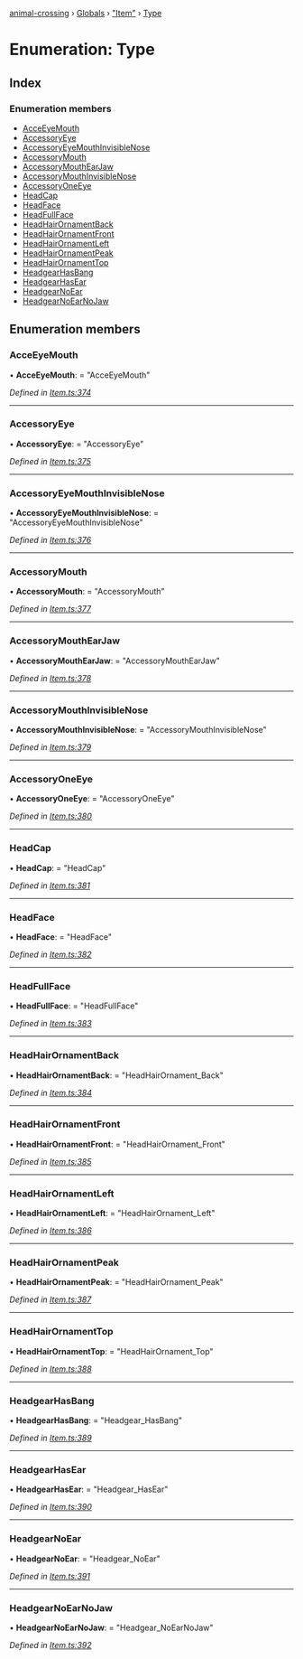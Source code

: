 [animal-crossing](../README.md) › [Globals](../globals.md) › ["Item"](../modules/_item_.md) › [Type](_item_.type.md)

# Enumeration: Type

## Index

### Enumeration members

* [AcceEyeMouth](_item_.type.md#acceeyemouth)
* [AccessoryEye](_item_.type.md#accessoryeye)
* [AccessoryEyeMouthInvisibleNose](_item_.type.md#accessoryeyemouthinvisiblenose)
* [AccessoryMouth](_item_.type.md#accessorymouth)
* [AccessoryMouthEarJaw](_item_.type.md#accessorymouthearjaw)
* [AccessoryMouthInvisibleNose](_item_.type.md#accessorymouthinvisiblenose)
* [AccessoryOneEye](_item_.type.md#accessoryoneeye)
* [HeadCap](_item_.type.md#headcap)
* [HeadFace](_item_.type.md#headface)
* [HeadFullFace](_item_.type.md#headfullface)
* [HeadHairOrnamentBack](_item_.type.md#headhairornamentback)
* [HeadHairOrnamentFront](_item_.type.md#headhairornamentfront)
* [HeadHairOrnamentLeft](_item_.type.md#headhairornamentleft)
* [HeadHairOrnamentPeak](_item_.type.md#headhairornamentpeak)
* [HeadHairOrnamentTop](_item_.type.md#headhairornamenttop)
* [HeadgearHasBang](_item_.type.md#headgearhasbang)
* [HeadgearHasEar](_item_.type.md#headgearhasear)
* [HeadgearNoEar](_item_.type.md#headgearnoear)
* [HeadgearNoEarNoJaw](_item_.type.md#headgearnoearnojaw)

## Enumeration members

###  AcceEyeMouth

• **AcceEyeMouth**: = "AcceEyeMouth"

*Defined in [Item.ts:374](https://github.com/Norviah/animal-crossing/blob/13550bd/module/types/Item.ts#L374)*

___

###  AccessoryEye

• **AccessoryEye**: = "AccessoryEye"

*Defined in [Item.ts:375](https://github.com/Norviah/animal-crossing/blob/13550bd/module/types/Item.ts#L375)*

___

###  AccessoryEyeMouthInvisibleNose

• **AccessoryEyeMouthInvisibleNose**: = "AccessoryEyeMouthInvisibleNose"

*Defined in [Item.ts:376](https://github.com/Norviah/animal-crossing/blob/13550bd/module/types/Item.ts#L376)*

___

###  AccessoryMouth

• **AccessoryMouth**: = "AccessoryMouth"

*Defined in [Item.ts:377](https://github.com/Norviah/animal-crossing/blob/13550bd/module/types/Item.ts#L377)*

___

###  AccessoryMouthEarJaw

• **AccessoryMouthEarJaw**: = "AccessoryMouthEarJaw"

*Defined in [Item.ts:378](https://github.com/Norviah/animal-crossing/blob/13550bd/module/types/Item.ts#L378)*

___

###  AccessoryMouthInvisibleNose

• **AccessoryMouthInvisibleNose**: = "AccessoryMouthInvisibleNose"

*Defined in [Item.ts:379](https://github.com/Norviah/animal-crossing/blob/13550bd/module/types/Item.ts#L379)*

___

###  AccessoryOneEye

• **AccessoryOneEye**: = "AccessoryOneEye"

*Defined in [Item.ts:380](https://github.com/Norviah/animal-crossing/blob/13550bd/module/types/Item.ts#L380)*

___

###  HeadCap

• **HeadCap**: = "HeadCap"

*Defined in [Item.ts:381](https://github.com/Norviah/animal-crossing/blob/13550bd/module/types/Item.ts#L381)*

___

###  HeadFace

• **HeadFace**: = "HeadFace"

*Defined in [Item.ts:382](https://github.com/Norviah/animal-crossing/blob/13550bd/module/types/Item.ts#L382)*

___

###  HeadFullFace

• **HeadFullFace**: = "HeadFullFace"

*Defined in [Item.ts:383](https://github.com/Norviah/animal-crossing/blob/13550bd/module/types/Item.ts#L383)*

___

###  HeadHairOrnamentBack

• **HeadHairOrnamentBack**: = "HeadHairOrnament_Back"

*Defined in [Item.ts:384](https://github.com/Norviah/animal-crossing/blob/13550bd/module/types/Item.ts#L384)*

___

###  HeadHairOrnamentFront

• **HeadHairOrnamentFront**: = "HeadHairOrnament_Front"

*Defined in [Item.ts:385](https://github.com/Norviah/animal-crossing/blob/13550bd/module/types/Item.ts#L385)*

___

###  HeadHairOrnamentLeft

• **HeadHairOrnamentLeft**: = "HeadHairOrnament_Left"

*Defined in [Item.ts:386](https://github.com/Norviah/animal-crossing/blob/13550bd/module/types/Item.ts#L386)*

___

###  HeadHairOrnamentPeak

• **HeadHairOrnamentPeak**: = "HeadHairOrnament_Peak"

*Defined in [Item.ts:387](https://github.com/Norviah/animal-crossing/blob/13550bd/module/types/Item.ts#L387)*

___

###  HeadHairOrnamentTop

• **HeadHairOrnamentTop**: = "HeadHairOrnament_Top"

*Defined in [Item.ts:388](https://github.com/Norviah/animal-crossing/blob/13550bd/module/types/Item.ts#L388)*

___

###  HeadgearHasBang

• **HeadgearHasBang**: = "Headgear_HasBang"

*Defined in [Item.ts:389](https://github.com/Norviah/animal-crossing/blob/13550bd/module/types/Item.ts#L389)*

___

###  HeadgearHasEar

• **HeadgearHasEar**: = "Headgear_HasEar"

*Defined in [Item.ts:390](https://github.com/Norviah/animal-crossing/blob/13550bd/module/types/Item.ts#L390)*

___

###  HeadgearNoEar

• **HeadgearNoEar**: = "Headgear_NoEar"

*Defined in [Item.ts:391](https://github.com/Norviah/animal-crossing/blob/13550bd/module/types/Item.ts#L391)*

___

###  HeadgearNoEarNoJaw

• **HeadgearNoEarNoJaw**: = "Headgear_NoEarNoJaw"

*Defined in [Item.ts:392](https://github.com/Norviah/animal-crossing/blob/13550bd/module/types/Item.ts#L392)*
